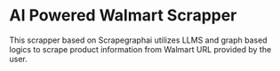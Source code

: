 
# AI Powered Walmart Scrapper
This scrapper based on Scrapegraphai utilizes LLMS and graph based logics to scrape product information from Walmart URL provided by the user. 


